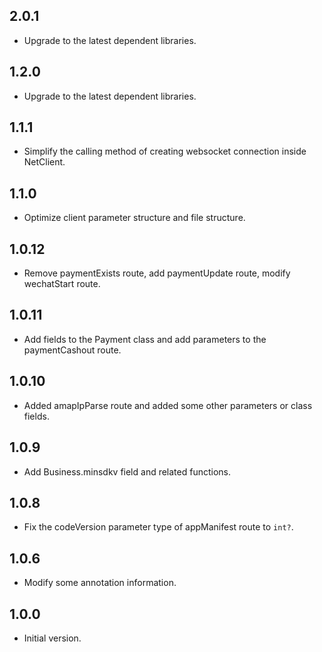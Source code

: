 ## 2.0.1

- Upgrade to the latest dependent libraries.
  
## 1.2.0

- Upgrade to the latest dependent libraries.
  
## 1.1.1

- Simplify the calling method of creating websocket connection inside NetClient.
  
## 1.1.0

- Optimize client parameter structure and file structure.
  
## 1.0.12

- Remove paymentExists route, add paymentUpdate route, modify wechatStart route.
  
## 1.0.11

- Add fields to the Payment class and add parameters to the paymentCashout route.
  
## 1.0.10

- Added amapIpParse route and added some other parameters or class fields.
  
## 1.0.9

- Add Business.minsdkv field and related functions.
  
## 1.0.8

- Fix the codeVersion parameter type of appManifest route to `int?`.
  
## 1.0.6

- Modify some annotation information.
  
## 1.0.0

- Initial version.
